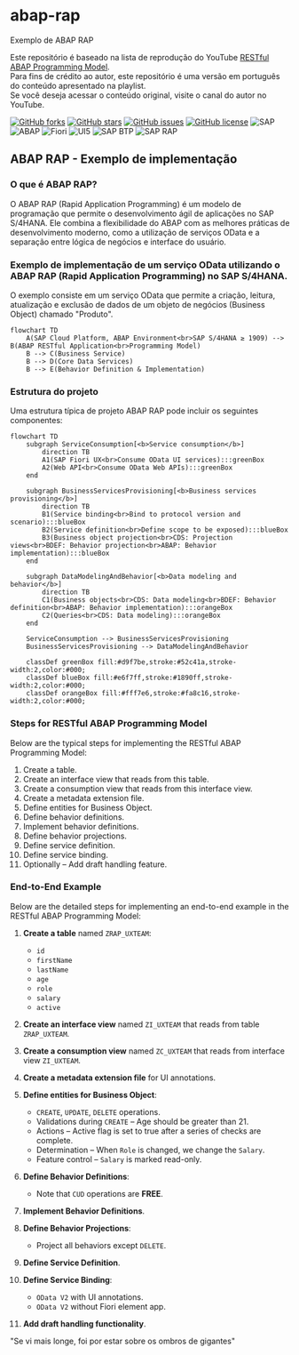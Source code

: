 # abap-rap
Exemplo de ABAP RAP

Este repositório é baseado na lista de reprodução do YouTube [RESTful ABAP Programming Model](https://www.youtube.com/playlist?list=PLKSPsENL3CxzRehaCAyH_K0yHM8KwLrDz).  
Para fins de crédito ao autor, este repositório é uma versão em português do conteúdo apresentado na playlist.  
Se você deseja acessar o conteúdo original, visite o canal do autor no YouTube.

[![GitHub forks](https://img.shields.io/github/forks/edmilson-nascimento/ABAP-Unit-Tests?style=social)](https://github.com/edmilson-nascimento/ABAP-Unit-Tests/network/members)
[![GitHub stars](https://img.shields.io/github/stars/edmilson-nascimento/ABAP-Unit-Tests?style=social)](https://github.com/edmilson-nascimento/ABAP-Unit-Tests/stargazers)
[![GitHub issues](https://img.shields.io/github/issues/edmilson-nascimento/ABAP-Unit-Tests)](https://github.com/edmilson-nascimento/ABAP-Unit-Tests/issues)
[![GitHub license](https://img.shields.io/github/license/edmilson-nascimento/ABAP-Unit-Tests)](https://github.com/edmilson-nascimento/ABAP-Unit-Tests/blob/main/LICENSE)
![SAP](https://img.shields.io/badge/SAP-000000?style=flat&logo=sap&logoColor=white)
![ABAP](https://img.shields.io/badge/ABAP-0A9EDC?style=flat&logo=sap&logoColor=white)
![Fiori](https://img.shields.io/badge/Fiori-0A9EDC?style=flat&logo=sap&logoColor=white)
![UI5](https://img.shields.io/badge/UI5-0A9EDC?style=flat&logo=sap&logoColor=white)
![SAP BTP](https://img.shields.io/badge/SAP%20BTP-0A9EDC?style=flat&logo=sap&logoColor=white)
![SAP RAP](https://img.shields.io/badge/SAP%20RAP-0A9EDC?style=flat&logo=sap&logoColor=white)

## ABAP RAP - Exemplo de implementação
### O que é ABAP RAP?
O ABAP RAP (Rapid Application Programming) é um modelo de programação que permite o desenvolvimento ágil de aplicações no SAP S/4HANA. Ele combina a flexibilidade do ABAP com as melhores práticas de desenvolvimento moderno, como a utilização de serviços OData e a separação entre lógica de negócios e interface do usuário.

### Exemplo de implementação de um serviço OData utilizando o ABAP RAP (Rapid Application Programming) no SAP S/4HANA.
O exemplo consiste em um serviço OData que permite a criação, leitura, atualização e exclusão de dados de um objeto de negócios (Business Object) chamado "Produto".
```mermaid
flowchart TD
    A(SAP Cloud Platform, ABAP Environment<br>SAP S/4HANA ≥ 1909) --> B(ABAP RESTful Application<br>Programming Model)
    B --> C(Business Service)
    B --> D(Core Data Services)
    B --> E(Behavior Definition & Implementation)
```
### Estrutura do projeto

Uma estrutura típica de projeto ABAP RAP pode incluir os seguintes componentes:
```mermaid
flowchart TD
    subgraph ServiceConsumption[<b>Service consumption</b>]
        direction TB
        A1(SAP Fiori UX<br>Consume OData UI services):::greenBox
        A2(Web API<br>Consume OData Web APIs):::greenBox
    end

    subgraph BusinessServicesProvisioning[<b>Business services provisioning</b>]
        direction TB
        B1(Service binding<br>Bind to protocol version and scenario):::blueBox
        B2(Service definition<br>Define scope to be exposed):::blueBox
        B3(Business object projection<br>CDS: Projection views<br>BDEF: Behavior projection<br>ABAP: Behavior implementation):::blueBox
    end

    subgraph DataModelingAndBehavior[<b>Data modeling and behavior</b>]
        direction TB
        C1(Business objects<br>CDS: Data modeling<br>BDEF: Behavior definition<br>ABAP: Behavior implementation):::orangeBox
        C2(Queries<br>CDS: Data modeling):::orangeBox
    end

    ServiceConsumption --> BusinessServicesProvisioning
    BusinessServicesProvisioning --> DataModelingAndBehavior

    classDef greenBox fill:#d9f7be,stroke:#52c41a,stroke-width:2,color:#000;
    classDef blueBox fill:#e6f7ff,stroke:#1890ff,stroke-width:2,color:#000;
    classDef orangeBox fill:#fff7e6,stroke:#fa8c16,stroke-width:2,color:#000;
```

### Steps for RESTful ABAP Programming Model

Below are the typical steps for implementing the RESTful ABAP Programming Model:

1. Create a table.
2. Create an interface view that reads from this table.
3. Create a consumption view that reads from this interface view.
4. Create a metadata extension file.
5. Define entities for Business Object.
6. Define behavior definitions.
7. Implement behavior definitions.
8. Define behavior projections.
9. Define service definition.
10. Define service binding.
11. Optionally – Add draft handling feature.

### End-to-End Example

Below are the detailed steps for implementing an end-to-end example in the RESTful ABAP Programming Model:

1. **Create a table** named `ZRAP_UXTEAM`:
   - `id`
   - `firstName`
   - `lastName`
   - `age`
   - `role`
   - `salary`
   - `active`

2. **Create an interface view** named `ZI_UXTEAM` that reads from table `ZRAP_UXTEAM`.

3. **Create a consumption view** named `ZC_UXTEAM` that reads from interface view `ZI_UXTEAM`.

4. **Create a metadata extension file** for UI annotations.

5. **Define entities for Business Object**:
   - `CREATE`, `UPDATE`, `DELETE` operations.
   - Validations during `CREATE` – Age should be greater than 21.
   - Actions – Active flag is set to true after a series of checks are complete.
   - Determination – When `Role` is changed, we change the `Salary`.
   - Feature control – `Salary` is marked read-only.

6. **Define Behavior Definitions**:
   - Note that `CUD` operations are **FREE**.

7. **Implement Behavior Definitions**.

8. **Define Behavior Projections**:
   - Project all behaviors except `DELETE`.

9. **Define Service Definition**.

10. **Define Service Binding**:
    - `OData V2` with UI annotations.
    - `OData V2` without Fiori element app.

11. **Add draft handling functionality**.

"Se vi mais longe, foi por estar sobre os ombros de gigantes"
